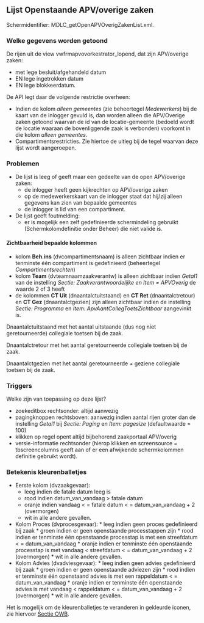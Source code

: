 ## Lijst Openstaande APV/overige zaken

Schermidentifier: MDLC_getOpenAPVOverigZakenList.xml.

### Welke gegevens worden getoond

De rijen uit de view vwfrmapvovorkestrator_lopend, dat zijn APV/overige zaken:

  * met lege besluit/afgehandeld datum 
  * EN lege ingetrokken datum 
  * EN lege blokkeerdatum.

De API legt daar de volgende restrictie overheen:

  * Indien de kolom *alleen gemeentes* (zie beheertegel *Medewerkers*) bij de kaart van de inlogger gevuld is, dan worden alleen die APV/Overige zaken getoond waarvan de id van de locatie-gemeente (bedoeld wordt de locatie waaraan de bovenliggende zaak is verbonden) voorkomt in die kolom *alleen gemeentes*. 
  * Compartimentsrestricties. Zie hiertoe de uitleg bij de tegel waarvan deze lijst wordt aangeroepen.

### Problemen

  * De lijst is leeg of geeft maar een gedeelte van de open APV/overige zaken:
    * de inlogger heeft geen kijkrechten op APV/overige zaken
    * op de medewerkerskaart van de inlogger staat dat hij/zij alleen gegevens kan zien van bepaalde gemeentes 
    * de inlogger is lid van een compartiment.
  * De lijst geeft foutmelding:
    * er is mogelijk een zelf gedefinieerde schermindeling gebruikt (Schermkolomdefinitie onder Beheer) die niet valide is.

#### Zichtbaarheid bepaalde kolommen

  * kolom **Beh.ins** (dvcompartimentsnaam) is alleen zichtbaar indien er tenminste één compartiment is gedefinieerd (beheertegel *Compartimentsrechten*)
  * kolom **Team**  (dvteamnaamzaakverantw) is alleen zichtbaar indien *Getal1* van de instelling *Sectie: Zaakverantwoordelijke en Item = APVOverig* de waarde 2 of 3 heeft
  * de kolommen **CT Uit** (dnaantalctuitstaand) en **CT Ret** (dnaantalctretour) en **CT Gez** (dnaantalctgezien) zijn alleen zichtbaar indien de instelling *Sectie: Programma* en *Item: ApvAantCollegToetsZichtbaar* aangevinkt is.

Dnaantalctuitstaand met het aantal uitstaande (dus nog niet geretourneerde)  collegiale toetsen bij de zaak.

Dnaantalctretour met het aantal geretourneerde collegiale toetsen bij de zaak.

Dnaantalctgezien met het aantal geretourneerde + geziene collegiale toetsen bij de zaak.

### Triggers

Welke zijn van toepassing op deze lijst?

  * zoekeditbox rechtsonder: altijd aanwezig 
  * pagingknoppen rechtsboven: aanwezig indien aantal rijen groter dan de instelling *Getal1* bij *Sectie: Paging*  en *Item: pagesize* (defaultwaarde = 100)
  * klikken op regel opent altijd bijbehorend zaakportaal APV/overig
  * versie-informatie rechtsonder (hierop klikken en screensource = tbscreencolumns geeft aan of er een afwijkende schermkolommen definitie gebruikt wordt).

### Betekenis kleurenballetjes

  * Eerste kolom (dvzaakgevaar):
    * leeg indien de fatale datum leeg is
    * rood indien datum_van_vandaag > fatale datum 
    * oranje indien vandaag < = fatale datum < = datum_van_vandaag + 2 (overmorgen)
    * wit in alle andere gevallen. 
  *  Kolom Proces (dvprocesgevaar):
    * leeg indien geen proces gedefinieerd bij zaak
    * groen indien er geen openstaande processtappen zijn 
    * rood indien er tenminste één openstaande processtap is met een streefdatum < = datum_van_vandaag 
    * oranje indien er tenminste één openstaande processtap is met vandaag < streefdatum < = datum_van_vandaag + 2 (overmorgen)
    * wit in alle andere gevallen. 
  *  Kolom Advies (dvadviesgevaar):
    * leeg indien geen advies gedefinieerd bij zaak
    * groen indien er geen openstaande adviezen zijn 
    * rood indien er tenminste één openstaand advies is met een rappeldatum < = datum_van_vandaag 
    * oranje indien er tenminste één openstaande advies is met vandaag < rappeldatum < = datum_van_vandaag + 2 (overmorgen)
    * wit in alle andere gevallen. 

Het is mogelijk om de kleurenballetjes te veranderen in gekleurde iconen, zie hiervoor [Sectie OWB](/docs/instellen_inrichten/configuratie/sectie_owb.md).

